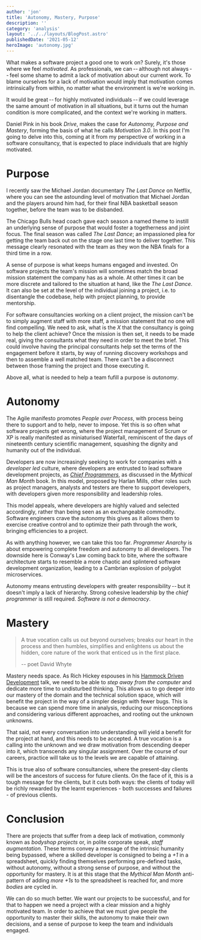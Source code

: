 ```yaml
---
author: 'jon'
title: 'Autonomy, Mastery, Purpose'
description: ''
category: 'analysis'
layout: '../../layouts/BlogPost.astro'
publishedDate: '2021-05-12'
heroImage: 'autonomy.jpg'
---
```


What makes a software project a good one to work on? Surely, it's those
where we feel _motivated_. As professionals, we can -- although not
always -- feel some shame to admit a lack of motivation about our
current work. To blame ourselves for a lack of motivation would imply
that motivation comes intrinsically from within, no matter what the
environment is we're working in.

It would be great -- for highly motivated individuals -- if we could
leverage the same amount of motivation in all situations, but it turns
out the human condition is more complicated, and the context we're
working in matters.

Daniel Pink in his book _Drive_, makes the case for _Autonomy, Purpose
and Mastery_, forming the basis of what he calls _Motivation 3.0_. In
this post I'm going to delve into this, coming at it from my perspective
of working in a software consultancy, that is expected to place
individuals that are highly motivated.

# Purpose

I recently saw the Michael Jordan documentary _The Last Dance_ on
Netflix, where you can see the astounding level of motivation that
Michael Jordan and the players around him had, for their final NBA
basketball season together, before the team was to be disbanded.

The Chicago Bulls head coach gave each season a named theme to instill
an underlying sense of purpose that would foster a togetherness and
joint focus. The final season was called _The Last Dance_; an
impassioned plea for getting the team back out on the stage one last
time to deliver together. This message clearly resonated with the team
as they won the NBA finals for a third time in a row.

A sense of purpose is what keeps humans engaged and invested. On
software projects the team's mission will sometimes match the broad
mission statement the company has as a whole. At other times it can be
more discrete and tailored to the situation at hand, like the _The Last
Dance_. It can also be set at the level of the individual joining a
project, i.e. to disentangle the codebase, help with project planning,
to provide mentorship.

For software consultancies working on a client project, the mission
can't be to simply augment staff with more staff, a mission statement
that no one will find compelling. We need to ask, what is the _X_ that
the consultancy is going to help the client achieve? Once the mission is
then set, it needs to be made real, giving the consultants what they
need in order to meet the brief. This could involve having the principal
consultants help set the terms of the engagement before it starts, by
way of running discovery workshops and then to assemble a well matched
team. There can't be a disconnect between those framing the project and
those executing it.

Above all, what is needed to help a team fufill a purpose is _autonomy_.

# Autonomy

The Agile manifesto promotes _People over Process_, with process being
there to support and to help, never to impose. Yet this is so often what
software projects get wrong, where the project management of Scrum or XP
is really manifested as miniaturised Waterfall, reminiscent of the days
of nineteenth century scientific management, squashing the dignity and
humanity out of the individual.

Developers are now increasingly seeking to work for companies with a
_developer led_ culture, where developers are entrusted to lead software
development projects, as [_Chief Programmers_](https://en.wikipedia.org/wiki/Chief_programmer_team), as
discussed in the _Mythical Man Month_ book. In this model, proposed by
Harlan Mills, other roles such as project managers, analysts and testers
are there to support developers, with developers given more
responsibility and leadership roles.

This model appeals, where developers are highly valued and selected
accordingly, rather than being seen as an exchangeable commodity.
Software engineers crave the autonomy this gives as it allows them to
exercise creative control and to optimize their path through the work,
bringing efficiencies to a project.

As with anything however, we can take this too far. _Programmer Anarchy_
is about empowering complete freedom and autonomy to all developers. The
downside here is Conway's Law coming back to bite, where the software
architecture starts to resemble a more chaotic and splintered software
development organization, leading to a Cambrian explosion of polyglot
microservices.

Autonomy means entrusting developers with greater responsibility -- but
it doesn't imply a lack of hierarchy. Strong cohesive leadership by the
_chief programmer_ is still required. _Software is not a democracy_.

# Mastery

> A true vocation calls us out beyond ourselves; breaks our heart in the
> process and then humbles, simplifies and enlightens us about the
> hidden, core nature of the work that enticed us in the first place.
>
> -- poet David Whyte

Mastery needs space. As Rich Hickey espouses in his [Hammock Driven Development](https://www.youtube.com/watch?v=f84n5oFoZBc) talk, we need
to be able to _step away from the computer_ and dedicate more time to
undisturbed thinking. This allows us to go deeper into our mastery of
the domain and the technical solution space, which will benefit the
project in the way of a simpler design with fewer bugs. This is because
we can spend more time in analysis, reducing our misconceptions and
considering various different approaches, and rooting out the unknown
unknowns.

That said, not every conversation into understanding will yield a
benefit for the project at hand, and this needs to be accepted. A true
vocation is a calling into the unknown and we draw motivation from
descending deeper into it, which transcends any singular assignment.
Over the course of our careers, practice will take us to the levels we
are capable of attaining.

This is true also of software consultancies, where the present-day
clients will be the ancestors of success for future clients. On the face
of it, this is a tough message for the clients, but it cuts both ways:
the clients of today will be richly rewarded by the learnt
experiences - both successes and failures - of previous clients.

# Conclusion

There are projects that suffer from a deep lack of motivation, commonly
known as _bodyshop projects_ or, in polite corporate speak, _staff
augmentation._ These terms convey a message of the intrinsic humanity
being bypassed, where a skilled developer is consigned to being a _+1_
in a spreadsheet, quickly finding themselves performing pre-defined
tasks, without autonomy, without a strong sense of purpose, and without
the opportunity for mastery. It is at this stage that the _Mythical Man
Month_ anti-pattern of adding _more +1s_ to the spreadsheet is reached
for, and more _bodies_ are cycled in.

We can do so much better. We want our projects to be successful, and for
that to happen we need a project with a clear mission and a highly
motivated team. In order to achieve that we must give people the
opportunity to master their skills, the autonomy to make their own
decisions, and a sense of purpose to keep the team and individuals
engaged.
